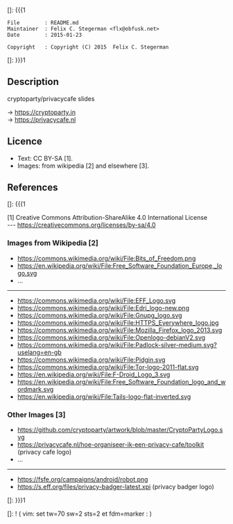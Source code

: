[]: {{{1

    File        : README.md
    Maintainer  : Felix C. Stegerman <flx@obfusk.net>
    Date        : 2015-01-23

    Copyright   : Copyright (C) 2015  Felix C. Stegerman

[]: }}}1

## Description

  cryptoparty/privacycafe slides

  &rarr; https://cryptoparty.in
  <br/>
  &rarr; https://privacycafe.nl

## Licence

  * Text: CC BY-SA [1].
  * Images: from wikipedia [2] and elsewhere [3].

## References
[]: {{{1

  [1] Creative Commons Attribution-ShareAlike 4.0 International License
  <br/>
  --- https://creativecommons.org/licenses/by-sa/4.0

### Images from Wikipedia [2]

  * https://commons.wikimedia.org/wiki/File:Bits_of_Freedom.png
  * https://en.wikipedia.org/wiki/File:Free_Software_Foundation_Europe,_logo.svg
  * ...

---

  * https://commons.wikimedia.org/wiki/File:EFF_Logo.svg
  * https://commons.wikimedia.org/wiki/File:Edri_logo-new.png
  * https://commons.wikimedia.org/wiki/File:Gnupg_logo.svg
  * https://commons.wikimedia.org/wiki/File:HTTPS_Everywhere_logo.jpg
  * https://commons.wikimedia.org/wiki/File:Mozilla_Firefox_logo_2013.svg
  * https://commons.wikimedia.org/wiki/File:Openlogo-debianV2.svg
  * https://commons.wikimedia.org/wiki/File:Padlock-silver-medium.svg?uselang=en-gb
  * https://commons.wikimedia.org/wiki/File:Pidgin.svg
  * https://commons.wikimedia.org/wiki/File:Tor-logo-2011-flat.svg
  * https://en.wikipedia.org/wiki/File:F-Droid_Logo_3.svg
  * https://en.wikipedia.org/wiki/File:Free_Software_Foundation_logo_and_wordmark.svg
  * https://en.wikipedia.org/wiki/File:Tails-logo-flat-inverted.svg

### Other Images [3]

  * https://github.com/cryptoparty/artwork/blob/master/CryptoPartyLogo.svg
  * https://privacycafe.nl/hoe-organiseer-ik-een-privacy-cafe/toolkit (privacy cafe logo)
  * ...

---

  * https://fsfe.org/campaigns/android/robot.png
  * https://s.eff.org/files/privacy-badger-latest.xpi (privacy badger logo)

[]: }}}1

[]: ! ( vim: set tw=70 sw=2 sts=2 et fdm=marker : )

